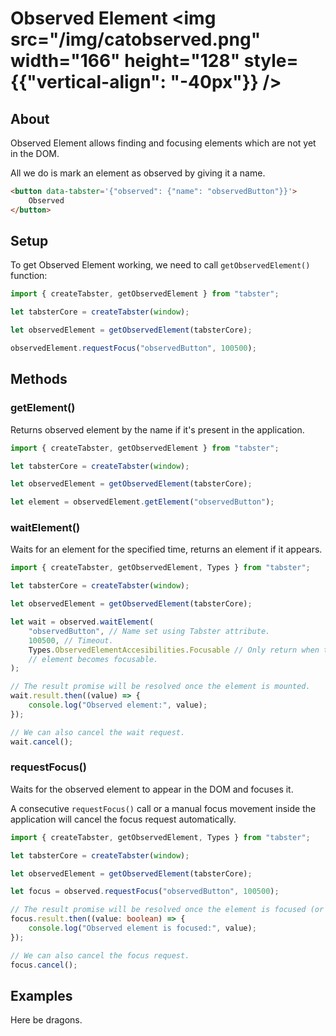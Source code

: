 # Observed Element <img src="/img/catobserved.png" width="166" height="128" style={{"vertical-align": "-40px"}} />

## About

Observed Element allows finding and focusing elements which are not yet in the DOM.

All we do is mark an element as observed by giving it a name.

```html
<button data-tabster='{"observed": {"name": "observedButton"}}'>
    Observed
</button>
```

## Setup

To get Observed Element working, we need to call `getObservedElement()` function:

```ts
import { createTabster, getObservedElement } from "tabster";

let tabsterCore = createTabster(window);

let observedElement = getObservedElement(tabsterCore);

observedElement.requestFocus("observedButton", 100500);
```

## Methods

### getElement()

Returns observed element by the name if it's present in the application.

```ts
import { createTabster, getObservedElement } from "tabster";

let tabsterCore = createTabster(window);

let observedElement = getObservedElement(tabsterCore);

let element = observedElement.getElement("observedButton");
```

### waitElement()

Waits for an element for the specified time, returns an element if it appears.

```ts
import { createTabster, getObservedElement, Types } from "tabster";

let tabsterCore = createTabster(window);

let observedElement = getObservedElement(tabsterCore);

let wait = observed.waitElement(
    "observedButton", // Name set using Tabster attribute.
    100500, // Timeout.
    Types.ObservedElementAccesibilities.Focusable // Only return when the
    // element becomes focusable.
);

// The result promise will be resolved once the element is mounted.
wait.result.then((value) => {
    console.log("Observed element:", value);
});

// We can also cancel the wait request.
wait.cancel();
```

### requestFocus()

Waits for the observed element to appear in the DOM and focuses it.

A consecutive `requestFocus()` call or a manual focus movement inside the application
will cancel the focus request automatically.

```ts
import { createTabster, getObservedElement, Types } from "tabster";

let tabsterCore = createTabster(window);

let observedElement = getObservedElement(tabsterCore);

let focus = observed.requestFocus("observedButton", 100500);

// The result promise will be resolved once the element is focused (or timed out).
focus.result.then((value: boolean) => {
    console.log("Observed element is focused:", value);
});

// We can also cancel the focus request.
focus.cancel();
```

## Examples

Here be dragons.
